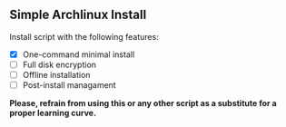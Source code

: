 ## Simple Archlinux Install

Install script with the following features:

- [x] One-command minimal install
- [ ] Full disk encryption
- [ ] Offline installation
- [ ] Post-install managament

**Please, refrain from using this or any other script as a substitute for a proper learning curve.**